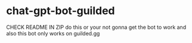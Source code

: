 # chat-gpt-bot-guilded
CHECK README IN ZIP do this or your not gonna get the bot to work and also this bot only works on guilded.gg
